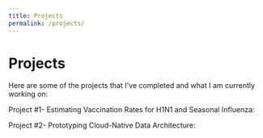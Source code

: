 ```yaml
---
title: Projects
permalink: /projects/
---
```


# Projects

Here are some of the projects that I've completed and what I am currently working on:

Project #1- Estimating Vaccination Rates for H1N1 and Seasonal Influenza:

Project #2- Prototyping Cloud-Native Data Architecture:

